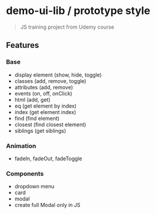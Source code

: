 # demo-ui-lib / prototype style

> JS training project from Udemy course

## Features

### Base

- display element (show, hide, toggle)
- classes (add, remove, toggle)
- attributes (add, remove)
- events (on, off, onClick)
- html (add, get)
- eq (get element by index)
- index (get element index)
- find (find element)
- closest (find closest element)
- siblings (get siblings)

### Animation

- fadeIn, fadeOut, fadeToggle

### Components

- dropdown menu
- card
- modal
- create full Modal only in JS
